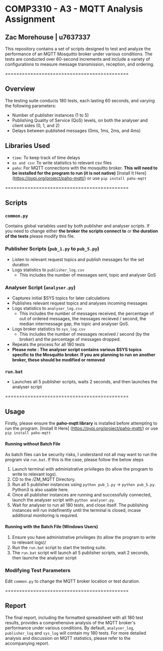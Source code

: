 # COMP3310 - A3 - MQTT Analysis Assignment
## Zac Morehouse | u7637337 

This repository contains a set of scripts designed to test and analyze the performance of an MQTT Mosquitto broker under various conditions. The tests are conducted over 60-second increments and include a variety of configurations to measure message transmission, reception, and ordering.

============================================

## Overview

The testing suite conducts 180 tests, each lasting 60 seconds, and varying the following parameters:
- Number of publisher instances (1 to 5)
- Publishing Quality of Service (QoS) levels, on both the analyser and client sides (0, 1, and 2)
- Delays between published messages (0ms, 1ms, 2ms, and 4ms)

## Libraries Used
- `time`: To keep track of time delays
- `os and csv`: To write statistics to relevant csv files
- `paho`: For MQTT connections with the mosquitto broker. **This will need to be installed for the program to run (it is not native)** 
[Install It Here] (https://pypi.org/project/paho-mqtt/) or use `pip install paho-mqtt`

============================================

## Scripts

### `common.py`
Contains global variables used by both publisher and analyser scripts. 
If you need to change either **the broker the scripts connect to** or **the duration of the tests** please modify this file. 

### Publisher Scripts (`pub_1.py` to `pub_5.py`)
- Listen to relevant request topics and publish messages for the set duration
- Logs statistics to `publisher_log.csv`
    - This includes the number of messages sent, topic and analyser QoS

### Analyser Script (`analyser.py`)
- Captures initial $SYS topics for later calculations
- Publishes relevant request topics and analyses incoming messages
- Logs statistics to `analyser_log.csv`
    - This includes the number of messages received, the percentage of out of ordered messages, the messages recieved / second, the median intermessage gap, the topic and analyser QoS.
- Logs broker statistics to `sys_log.csv`
    - This includes the number of messages received / second (by the broker) and the percentage of messages dropped.
- Repeats the process for all 180 tests
- **Please note : The analyser script contains various $SYS topics specific to the Mosquitto broker. If you are planning to run on another broker, these should be modified or removed**

### `run.bat`
- Launches all 5 publisher scripts, waits 2 seconds, and then launches the analyser script

============================================

## Usage
Firstly, please ensure the **paho-mqtt library** is installed before attempting to run the program.
[Install It Here] (https://pypi.org/project/paho-mqtt/) or use `pip install paho-mqtt`

#### Running without Batch File
As batch files can be security risks, I understand not all may want to run the program via `run.bat`. If this is the case, please follow the below steps 
1. Launch terminal with administrative privileges (to allow the program to write to relevant logs).
2. CD to the /ZM_MQTT Directory.
3. Run all 5 publisher instances using `python pub_1.py` -> `python pub_5.py`. Python3 is also usable here. 
4. Once all publisher instances are running and successfully connected, launch the analyser script with `python analyser.py`.
5. Wait for analyser to run all 180 tests, and close itself. The publishing instances will run indefinently until the terminal is closed, incase additional monitoring is required. 

#### Running with the Batch File (Windows Users)
1. Ensure you have administrative privileges (to allow the program to write to relevant logs)/
2. Run the `run.bat` script to start the testing suite.
3. The `run.bat` script will launch all 5 publisher scripts, wait 2 seconds, then launche the analyser script

### Modifying Test Parameters
Edit `common.py` to change the MQTT broker location or test duration.

============================================

## Report
The final report, including the formatted spreadsheet with all 180 test results, provides a comprehensive analysis of the MQTT broker's performance under various conditions. By default, `analyser_log`, `publisher_log` and `sys_log` will contain my 180 tests. For more detailed analysis and discussion on MQTT statistics, please refer to the accompanying report.

